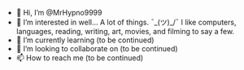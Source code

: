 - 👋 Hi, I’m @MrHypno9999
- 👀 I’m interested in well... A lot of things. ¯\_(ツ)_/¯ I like computers, languages, reading, writing, art, movies, and filming to say a few.
- 🌱 I’m currently learning (to be continued)
- 💞️ I’m looking to collaborate on (to be continued)
- 📫 How to reach me (to be continued)

<!---
MrHypno9999/MrHypno9999 is a ✨ special ✨ repository because its `README.md` (this file) appears on your GitHub profile.
You can click the Preview link to take a look at your changes.
--->
